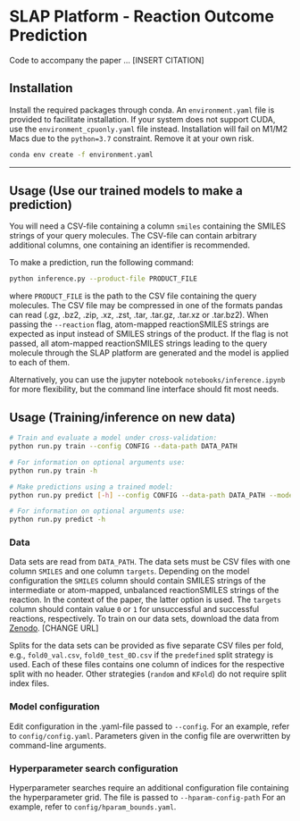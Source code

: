 # SLAP Platform - Reaction Outcome Prediction
Code to accompany the paper ... [INSERT CITATION]

## Installation

Install the required packages through conda. An `environment.yaml` file is provided to facilitate installation.
If your system does not support CUDA, use the `environment_cpuonly.yaml` file instead.
Installation will fail on M1/M2 Macs due to the `python=3.7` constraint. Remove it at your own risk.
```bash
conda env create -f environment.yaml
```

---
## Usage (Use our trained models to make a prediction)

You will need a CSV-file containing a column `smiles` containing the SMILES strings of your query molecules.
The CSV-file can contain arbitrary additional columns, one containing an identifier is recommended.

To make a prediction, run the following command:
```bash
python inference.py --product-file PRODUCT_FILE
```
where `PRODUCT_FILE` is the path to the CSV file containing the query molecules. The CSV file may be compressed in one
of the formats pandas can read (.gz, .bz2, .zip, .xz, .zst, .tar, .tar.gz, .tar.xz or .tar.bz2).
When passing the `--reaction` flag, atom-mapped reactionSMILES strings are expected as input instead of SMILES strings of the product.
If the flag is not passed, all atom-mapped reactionSMILES strings leading to the query molecule through the SLAP platform are generated and the model is applied to each of them.

Alternatively, you can use the jupyter notebook `notebooks/inference.ipynb` for more flexibility,
but the command line interface should fit most needs.


## Usage (Training/inference on new data)
```bash
# Train and evaluate a model under cross-validation:
python run.py train --config CONFIG --data-path DATA_PATH

# For information on optional arguments use:
python run.py train -h
```


```bash
# Make predictions using a trained model:
python run.py predict [-h] --config CONFIG --data-path DATA_PATH --model-path MODEL_PATH

# For information on optional arguments use:
python run.py predict -h
```


### Data
Data sets are read from `DATA_PATH`. The data sets must be CSV files with one column `SMILES` and one column `targets`.
Depending on the model configuration the `SMILES` column should contain SMILES strings of the intermediate or
atom-mapped, unbalanced reactionSMILES strings of the reaction. In the context of the paper, the latter option is used.
The `targets` column should contain value `0` or `1` for unsuccessful and successful reactions, respectively.
To train on our data sets, download the data from [Zenodo](https://zenodo.org/). [CHANGE URL]

Splits for the data sets can be provided as five separate CSV files per fold, e.g.,
`fold0_val.csv`, `fold0_test_0D.csv` if the `predefined` split strategy is used.
Each of these files contains one column of indices for the respective split with no header.
Other strategies (`random` and `KFold`) do not require split index files.


### Model configuration
Edit configuration in the .yaml-file passed to `--config`.
For an example, refer to `config/config.yaml`.
Parameters given in the config file are overwritten by command-line arguments.


### Hyperparameter search configuration
Hyperparameter searches require an additional configuration file containing the hyperparameter grid.
The file is passed to `--hparam-config-path`
For an example, refer to `config/hparam_bounds.yaml`.

